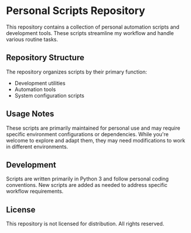 # Personal Scripts Repository

This repository contains a collection of personal automation scripts and development tools. These scripts streamline my workflow and handle various routine tasks.

## Repository Structure

The repository organizes scripts by their primary function:
- Development utilities
- Automation tools
- System configuration scripts

## Usage Notes

These scripts are primarily maintained for personal use and may require specific environment configurations or dependencies. While you're welcome to explore and adapt them, they may need modifications to work in different environments.

## Development

Scripts are written primarily in Python 3 and follow personal coding conventions. New scripts are added as needed to address specific workflow requirements.

## License

This repository is not licensed for distribution. All rights reserved.
